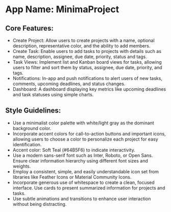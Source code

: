 # **App Name**: MinimaProject

## Core Features:

- Create Project: Allow users to create projects with a name, optional description, representative color, and the ability to add members.
- Create Task: Enable users to add tasks to projects with details such as name, description, assignee, due date, priority, status and tags.
- Task Views: Implement list and Kanban board views for tasks, allowing users to filter and sort them by status, assignee, due date, priority, and tags.
- Notifications: In-app and push notifications to alert users of new tasks, comments, upcoming deadlines, and status changes.
- Dashboard: A dashboard displaying key metrics like upcoming deadlines and task statuses using simple charts.

## Style Guidelines:

- Use a minimalist color palette with white/light gray as the dominant background color.
- Incorporate accent colors for call-to-action buttons and important icons, allowing users to choose a color to personalize each project for easy identification.
- Accent color: Soft Teal (#64B5F6) to indicate interactivity.
- Use a modern sans-serif font such as Inter, Roboto, or Open Sans. Ensure clear information hierarchy using different font sizes and weights.
- Employ a consistent, simple, and easily understandable icon set from libraries like Feather Icons or Material Community Icons.
- Incorporate generous use of whitespace to create a clean, focused interface. Use cards to present summarized information for projects and tasks.
- Use subtle animations and transitions to enhance user interaction without being distracting.
